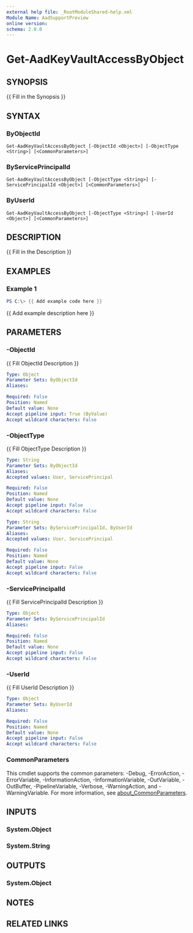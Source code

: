 ```yaml
---
external help file: _RootModuleShared-help.xml
Module Name: AadSupportPreview
online version:
schema: 2.0.0
---
```


# Get-AadKeyVaultAccessByObject

## SYNOPSIS
{{ Fill in the Synopsis }}

## SYNTAX

### ByObjectId
```
Get-AadKeyVaultAccessByObject [-ObjectId <Object>] [-ObjectType <String>] [<CommonParameters>]
```

### ByServicePrincipalId
```
Get-AadKeyVaultAccessByObject [-ObjectType <String>] [-ServicePrincipalId <Object>] [<CommonParameters>]
```

### ByUserId
```
Get-AadKeyVaultAccessByObject [-ObjectType <String>] [-UserId <Object>] [<CommonParameters>]
```

## DESCRIPTION
{{ Fill in the Description }}

## EXAMPLES

### Example 1
```powershell
PS C:\> {{ Add example code here }}
```

{{ Add example description here }}

## PARAMETERS

### -ObjectId
{{ Fill ObjectId Description }}

```yaml
Type: Object
Parameter Sets: ByObjectId
Aliases:

Required: False
Position: Named
Default value: None
Accept pipeline input: True (ByValue)
Accept wildcard characters: False
```

### -ObjectType
{{ Fill ObjectType Description }}

```yaml
Type: String
Parameter Sets: ByObjectId
Aliases:
Accepted values: User, ServicePrincipal

Required: False
Position: Named
Default value: None
Accept pipeline input: False
Accept wildcard characters: False
```

```yaml
Type: String
Parameter Sets: ByServicePrincipalId, ByUserId
Aliases:
Accepted values: User, ServicePrincipal

Required: False
Position: Named
Default value: None
Accept pipeline input: False
Accept wildcard characters: False
```

### -ServicePrincipalId
{{ Fill ServicePrincipalId Description }}

```yaml
Type: Object
Parameter Sets: ByServicePrincipalId
Aliases:

Required: False
Position: Named
Default value: None
Accept pipeline input: False
Accept wildcard characters: False
```

### -UserId
{{ Fill UserId Description }}

```yaml
Type: Object
Parameter Sets: ByUserId
Aliases:

Required: False
Position: Named
Default value: None
Accept pipeline input: False
Accept wildcard characters: False
```

### CommonParameters
This cmdlet supports the common parameters: -Debug, -ErrorAction, -ErrorVariable, -InformationAction, -InformationVariable, -OutVariable, -OutBuffer, -PipelineVariable, -Verbose, -WarningAction, and -WarningVariable. For more information, see [about_CommonParameters](http://go.microsoft.com/fwlink/?LinkID=113216).

## INPUTS

### System.Object

### System.String

## OUTPUTS

### System.Object
## NOTES

## RELATED LINKS
